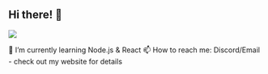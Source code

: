## Hi there! 👋

![](https://komarev.com/ghpvc/?username=nojszewski&color=blue&style=for-the-badge)


🌱 I’m currently learning Node.js & React
📫 How to reach me: Discord/Email - check out my website for details
